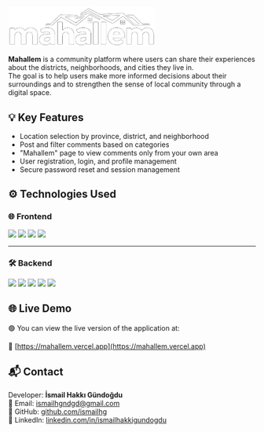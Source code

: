 <img src="frontend/src/components/mahallelogo.png" alt="Mahallem Logo" width="300" />

**Mahallem** is a community platform where users can share their experiences about the districts, neighborhoods, and cities they live in.  
The goal is to help users make more informed decisions about their surroundings and to strengthen the sense of local community through a digital space.

## 💡 Key Features

- Location selection by province, district, and neighborhood
- Post and filter comments based on categories
- "Mahallem" page to view comments only from your own area
- User registration, login, and profile management
- Secure password reset and session management

## ⚙️ Technologies Used

### 🌐 Frontend

<p align="left">
  <img src="https://img.shields.io/badge/React-20232A?style=for-the-badge&logo=react&logoColor=61DAFB" />
  <img src="https://img.shields.io/badge/Bootstrap-5B0AE5?style=for-the-badge&logo=bootstrap&logoColor=white" />
  <img src="https://img.shields.io/badge/Axios-5A29E4?style=for-the-badge&logo=axios&logoColor=white" />
  <img src="https://img.shields.io/badge/React_Router-CA4245?style=for-the-badge&logo=react-router&logoColor=white" />
</p>

---

### 🛠 Backend

<p align="left">
  <img src="https://img.shields.io/badge/Node.js-339933?style=for-the-badge&logo=nodedotjs&logoColor=white" />
  <img src="https://img.shields.io/badge/Express.js-000000?style=for-the-badge&logo=express&logoColor=white" />
  <img src="https://img.shields.io/badge/MySQL-005C84?style=for-the-badge&logo=mysql&logoColor=white" />
  <img src="https://img.shields.io/badge/JWT-000000?style=for-the-badge&logo=jsonwebtokens&logoColor=white" />
  <img src="https://img.shields.io/badge/Bcrypt-3A3A3A?style=for-the-badge&logo=key&logoColor=white" />
</p>


## 🌐 Live Demo

🟢 You can view the live version of the application at:

🔗 [https://mahallem.vercel.app](https://mahallem.vercel.app)

## 📬 Contact

Developer: **İsmail Hakkı Gündoğdu**  
📧 Email: ismailhgndgd@gmail.com  
💼 GitHub: [github.com/ismailhg](https://github.com/ismailhg)  
🔗 LinkedIn: [linkedin.com/in/ismailhakkigundogdu](https://linkedin.com/in/ismailhakkigundogdu)


